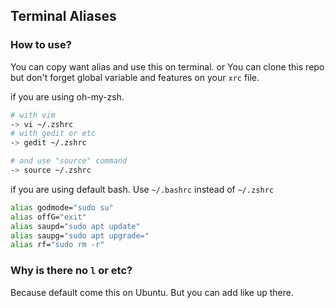 ## Terminal Aliases

### How to use?
You can copy want alias and use this on terminal.
or You can clone this repo but don't forget global variable and features on your ```xrc``` file.

if you are using oh-my-zsh.

```bash
# with vim
-> vi ~/.zshrc
# with gedit or etc
-> gedit ~/.zshrc

# and use "source" command
-> source ~/.zshrc
```

if you are using default bash. Use ```~/.bashrc``` instead of ```~/.zshrc```

```bash
alias godmode="sudo su"
alias offG="exit"
alias saupd="sudo apt update"
alias saupg="sudo apt upgrade="
alias rf="sudo rm -r"
```

### Why is there no ```l``` or etc?
Because default come this on Ubuntu. But you can add like up there.
